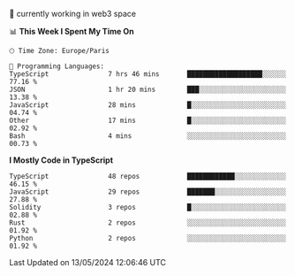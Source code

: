 🔭 currently working in web3 space

<!--START_SECTION:waka-->
📊 **This Week I Spent My Time On** 

```text
🕑︎ Time Zone: Europe/Paris

💬 Programming Languages: 
TypeScript               7 hrs 46 mins       ███████████████████░░░░░░   77.16 % 
JSON                     1 hr 20 mins        ███░░░░░░░░░░░░░░░░░░░░░░   13.38 % 
JavaScript               28 mins             █░░░░░░░░░░░░░░░░░░░░░░░░   04.74 % 
Other                    17 mins             █░░░░░░░░░░░░░░░░░░░░░░░░   02.92 % 
Bash                     4 mins              ░░░░░░░░░░░░░░░░░░░░░░░░░   00.73 % 
```

**I Mostly Code in TypeScript** 

```text
TypeScript               48 repos            ████████████░░░░░░░░░░░░░   46.15 % 
JavaScript               29 repos            ███████░░░░░░░░░░░░░░░░░░   27.88 % 
Solidity                 3 repos             █░░░░░░░░░░░░░░░░░░░░░░░░   02.88 % 
Rust                     2 repos             ░░░░░░░░░░░░░░░░░░░░░░░░░   01.92 % 
Python                   2 repos             ░░░░░░░░░░░░░░░░░░░░░░░░░   01.92 % 
```




 Last Updated on 13/05/2024 12:06:46 UTC
<!--END_SECTION:waka-->
